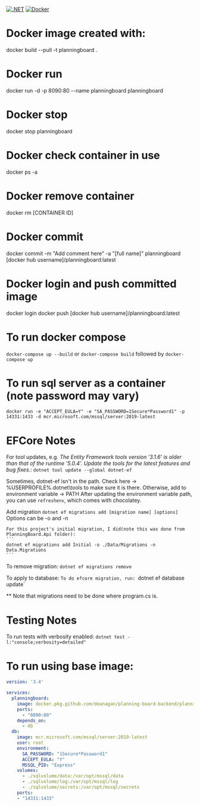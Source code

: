 [![.NET](https://github.com/deanagan/planning-board-backend/actions/workflows/dotnet.yml/badge.svg)](https://github.com/deanagan/planning-board-backend/actions/workflows/dotnet.yml)
[![Docker](https://github.com/deanagan/planning-board-backend/actions/workflows/docker-publish.yml/badge.svg)](https://github.com/deanagan/planning-board-backend/actions/workflows/docker-publish.yml)
# Docker image created with:
docker build --pull -t planningboard .

# Docker run
docker run -d -p 8090:80 --name planningboard planningboard

# Docker stop
docker stop planningboard

# Docker check container in use
docker ps -a

# Docker remove container
docker rm [CONTAINER ID]

# Docker commit
docker commit -m "Add comment here" -a "[full name]" planningboard [docker hub username]/planningboard:latest

# Docker login and push committed image
docker login
docker push [docker hub username]/planningboard:latest

# To run docker compose
`docker-compose up --build`
or
`docker-compose build` followed by `docker-compose up`

# To run sql server as a container (note password may vary)
`docker run -e "ACCEPT_EULA=Y" -e "SA_PASSWORD=1Secure*Password1" -p 14331:1433 -d mcr.microsoft.com/mssql/server:2019-latest`

# EFCore Notes
For tool updates, e.g. _The Entity Framework tools version '3.1.6' is older than that of the runtime '5.0.4'. Update the tools for the latest features and bug fixes._:
    `dotnet tool update --global dotnet-ef`

Sometimes, dotnet-ef isn't in the path. Check here ->  %USERPROFILE%\.dotnet\tools to make sure it is there. Otherwise, add to environment variable -> PATH
After updating the environment variable path, you can use `refreshenv`, which comes with chocolatey.

Add migration
    `dotnet ef migrations add [migration name] [options]`
    Options can be -o <PATH> and -n <NAMESPACE>

    For this project's initial migration, I did(note this was done from PlanningBoard.Api folder):
    ```
    dotnet ef migrations add Initial -o ./Data/Migrations -n Data.Migrations
    ```
To remove migration:
    `dotnet ef migrations remove`

To apply to database:
    `To do efcore migration, run:
    `dotnet ef database update`

** Note that migrations need to be done where program.cs is.

# Testing Notes
To run tests with verbosity enabled:
`dotnet test -l:"console;verbosity=detailed"`

# To run using base image:

```yml
version: '3.4'

services:
  planningboard:
    image: docker.pkg.github.com/deanagan/planning-board-backend/planningboard:latest
    ports:
      - "8090:80"
    depends_on:
      - db
  db:
    image: mcr.microsoft.com/mssql/server:2019-latest
    user: root
    environment:
      SA_PASSWORD: "1Secure*Password1"
      ACCEPT_EULA: "Y"
      MSSQL_PID: "Express"
    volumes:
      - ./sqlvolume/data:/var/opt/mssql/data
      - ./sqlvolume/log:/var/opt/mssql/log
      - ./sqlvolume/secrets:/var/opt/mssql/secrets
    ports:
    - "14331:1433"

```
